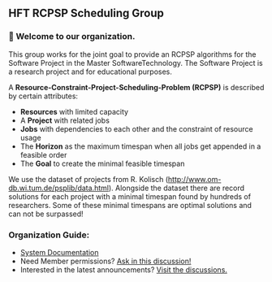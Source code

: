 ## HFT RCPSP Scheduling Group

### 👋 Welcome to our organization.

This group works for the joint goal to provide an RCPSP algorithms for the Software Project in the Master SoftwareTechnology.
The Software Project is a research project and for educational purposes.

A __Resource-Constraint-Project-Scheduling-Problem (RCPSP)__ is described by certain attributes:

* __Resources__ with limited capacity
* A __Project__ with related jobs
* __Jobs__ with dependencies to each other and the constraint of resource usage
* The __Horizon__ as the maximum timespan when all jobs get appended in a feasible order
* The __Goal__ to create the minimal feasible timespan

We use the dataset of projects from R. Kolisch (http://www.om-db.wi.tum.de/psplib/data.html).
Alongside the dataset there are record solutions for each project with a minimal timespan found by hundreds of researchers. 
Some of these minimal timespans are optimal solutions and can not be surpassed!

### Organization Guide:

* [System Documentation](https://github.com/hft-rcpsp-scheduling/.github/tree/main/models)
* Need Member permissions? [Ask in this discussion!](https://github.com/hft-rcpsp-scheduling/.github/discussions/2)
* Interested in the latest announcements? [Visit the discussions.](https://github.com/orgs/hft-rcpsp-scheduling/discussions/categories/announcements)
